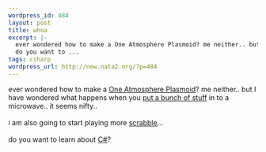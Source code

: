 ```yaml
--- 
wordpress_id: 484
layout: post
title: whoa
excerpt: |-
  ever wondered how to make a One Atmosphere Plasmoid? me neither.. but I have wondered what happens when you put a bunch of stuff in to a microwave.. it seems nifty.. i am also going to start playing more scrabble...
  do you want to ...
tags: csharp
wordpress_url: http://new.nata2.org/?p=484
---
```

ever wondered how to make a <a href="http://jnaudin.free.fr/html/oa_plasmoid.htm">One Atmosphere Plasmoid</a>? me neither.. but I have wondered what happens when you <a href="http://www.amasci.com/weird/microexp.html">put a bunch of stuff</a> in to a microwave.. it seems nifty.. <br/><br/>i am also going to start playing more <a href="http://www.isc.ro/">scrabble</a>...<br/><br/>
do you want to learn about <a href="http://vig.prenhall.com/samplechapter/013093285X.pdf">C</a><a href="http://c2.com/cgi/wiki?HistoryOfCsharp">#</a>?
